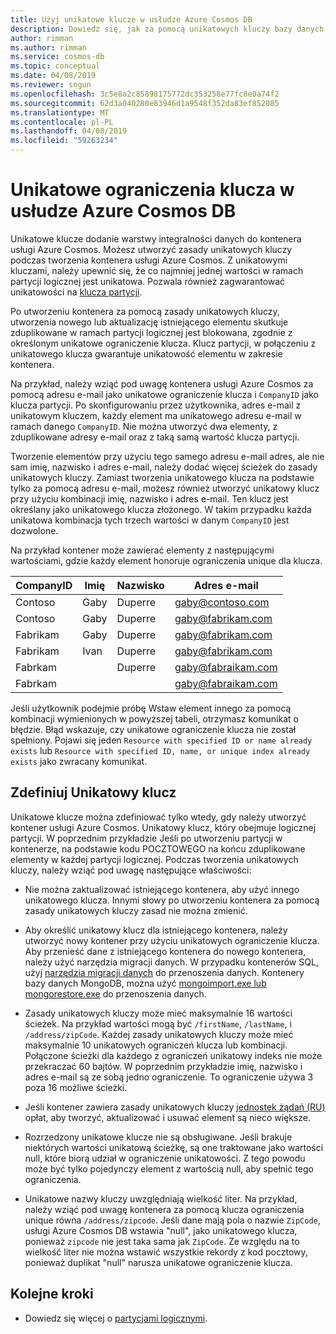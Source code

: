 ```yaml
---
title: Użyj unikatowe klucze w usłudze Azure Cosmos DB
description: Dowiedz się, jak za pomocą unikatowych kluczy bazy danych Azure Cosmos
author: rimman
ms.author: rimman
ms.service: cosmos-db
ms.topic: conceptual
ms.date: 04/08/2019
ms.reviewer: sngun
ms.openlocfilehash: 3c5e8a2c85898175772dc353258e77fc8e0a74f2
ms.sourcegitcommit: 62d3a040280e83946d1a9548f352da83ef852085
ms.translationtype: MT
ms.contentlocale: pl-PL
ms.lasthandoff: 04/08/2019
ms.locfileid: "59263234"
---
```

# <a name="unique-key-constraints-in-azure-cosmos-db"></a>Unikatowe ograniczenia klucza w usłudze Azure Cosmos DB

Unikatowe klucze dodanie warstwy integralności danych do kontenera usługi Azure Cosmos. Możesz utworzyć zasady unikatowych kluczy podczas tworzenia kontenera usługi Azure Cosmos. Z unikatowymi kluczami, należy upewnić się, że co najmniej jednej wartości w ramach partycji logicznej jest unikatowa. Pozwala również zagwarantować unikatowości na [klucza partycji](partition-data.md). 

Po utworzeniu kontenera za pomocą zasady unikatowych kluczy, utworzenia nowego lub aktualizację istniejącego elementu skutkuje zduplikowane w ramach partycji logicznej jest blokowana, zgodnie z określonym unikatowe ograniczenie klucza. Klucz partycji, w połączeniu z unikatowego klucza gwarantuje unikatowość elementu w zakresie kontenera.

Na przykład, należy wziąć pod uwagę kontenera usługi Azure Cosmos za pomocą adresu e-mail jako unikatowe ograniczenie klucza i `CompanyID` jako klucza partycji. Po skonfigurowaniu przez użytkownika, adres e-mail z unikatowym kluczem, każdy element ma unikatowego adresu e-mail w ramach danego `CompanyID`. Nie można utworzyć dwa elementy, z zduplikowane adresy e-mail oraz z taką samą wartość klucza partycji. 

Tworzenie elementów przy użyciu tego samego adresu e-mail adres, ale nie sam imię, nazwisko i adres e-mail, należy dodać więcej ścieżek do zasady unikatowych kluczy. Zamiast tworzenia unikatowego klucza na podstawie tylko za pomocą adresu e-mail, możesz również utworzyć unikatowy klucz przy użyciu kombinacji imię, nazwisko i adres e-mail. Ten klucz jest określany jako unikatowego klucza złożonego. W takim przypadku każda unikatowa kombinacja tych trzech wartości w danym `CompanyID` jest dozwolone. 

Na przykład kontener może zawierać elementy z następującymi wartościami, gdzie każdy element honoruje ograniczenia unique dla klucza.

|CompanyID|Imię|Nazwisko|Adres e-mail|
|---|---|---|---|
|Contoso|Gaby|Duperre|gaby@contoso.com |
|Contoso|Gaby|Duperre|gaby@fabrikam.com|
|Fabrikam|Gaby|Duperre|gaby@fabrikam.com|
|Fabrikam|Ivan|Duperre|gaby@fabrikam.com|
|Fabrkam|   |Duperre|gaby@fabraikam.com|
|Fabrkam|   |   |gaby@fabraikam.com|

Jeśli użytkownik podejmie próbę Wstaw element innego za pomocą kombinacji wymienionych w powyższej tabeli, otrzymasz komunikat o błędzie. Błąd wskazuje, czy unikatowe ograniczenie klucza nie został spełniony. Pojawi się jeden `Resource with specified ID or name already exists` lub `Resource with specified ID, name, or unique index already exists` jako zwracany komunikat. 

## <a name="define-a-unique-key"></a>Zdefiniuj Unikatowy klucz

Unikatowe klucze można zdefiniować tylko wtedy, gdy należy utworzyć kontener usługi Azure Cosmos. Unikatowy klucz, który obejmuje logicznej partycji. W poprzednim przykładzie Jeśli po utworzeniu partycji w kontenerze, na podstawie kodu POCZTOWEGO na końcu zduplikowane elementy w każdej partycji logicznej. Podczas tworzenia unikatowych kluczy, należy wziąć pod uwagę następujące właściwości:

* Nie można zaktualizować istniejącego kontenera, aby użyć innego unikatowego klucza. Innymi słowy po utworzeniu kontenera za pomocą zasady unikatowych kluczy zasad nie można zmienić.

* Aby określić unikatowy klucz dla istniejącego kontenera, należy utworzyć nowy kontener przy użyciu unikatowych ograniczenie klucza. Aby przenieść dane z istniejącego kontenera do nowego kontenera, należy użyć narzędzia migracji danych. W przypadku kontenerów SQL, użyj [narzędzia migracji danych](import-data.md) do przenoszenia danych. Kontenery bazy danych MongoDB, można użyć [mongoimport.exe lub mongorestore.exe](mongodb-migrate.md) do przenoszenia danych.

* Zasady unikatowych kluczy może mieć maksymalnie 16 wartości ścieżek. Na przykład wartości mogą być `/firstName`, `/lastName`, i `/address/zipCode`. Każdej zasady unikatowych kluczy może mieć maksymalnie 10 unikatowych ograniczeń klucza lub kombinacji. Połączone ścieżki dla każdego z ograniczeń unikatowy indeks nie może przekraczać 60 bajtów. W poprzednim przykładzie imię, nazwisko i adres e-mail są ze sobą jedno ograniczenie. To ograniczenie używa 3 poza 16 możliwe ścieżki.

* Jeśli kontener zawiera zasady unikatowych kluczy [jednostek żądań (RU)](request-units.md) opłat, aby tworzyć, aktualizować i usuwać element są nieco większe.

* Rozrzedzony unikatowe klucze nie są obsługiwane. Jeśli brakuje niektórych wartości unikatową ścieżkę, są one traktowane jako wartości null, które biorą udział w ograniczenie unikatowości. Z tego powodu może być tylko pojedynczy element z wartością null, aby spełnić tego ograniczenia.

* Unikatowe nazwy kluczy uwzględniają wielkość liter. Na przykład, należy wziąć pod uwagę kontenera za pomocą klucza ograniczenia unique równa `/address/zipcode`. Jeśli dane mają pola o nazwie `ZipCode`, usługi Azure Cosmos DB wstawia "null", jako unikatowego klucza, ponieważ `zipcode` nie jest taka sama jak `ZipCode`. Ze względu na to wielkość liter nie można wstawić wszystkie rekordy z kod pocztowy, ponieważ duplikat "null" narusza unikatowe ograniczenie klucza.

## <a name="next-steps"></a>Kolejne kroki

* Dowiedz się więcej o [partycjami logicznymi](partition-data.md).
